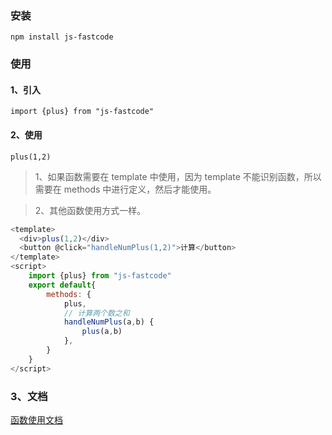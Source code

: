 <!--
 * @Author: rk
 * @Description:
 * @Date: 2024-07-12 09:11:14
 * @LastEditors: rk
 * @LastEditTime: 2024-07-24 12:05:22
-->

### 安装

```
npm install js-fastcode
```

### 使用

#### 1、引入

```
import {plus} from "js-fastcode"
```

#### 2、使用

```
plus(1,2)
```

> 1、如果函数需要在 template 中使用，因为 template 不能识别函数，所以需要在 methods 中进行定义，然后才能使用。

> 2、其他函数使用方式一样。

```js
<template>
  <div>plus(1,2)</div>
  <button @click="handleNumPlus(1,2)">计算</button>
</template>
<script>
    import {plus} from "js-fastcode"
    export default{
        methods: {
            plus,
            // 计算两个数之和
            handleNumPlus(a,b) {
                plus(a,b)
            },
        }
    }
</script>
```

### 3、文档

[函数使用文档](./DOC.md)
